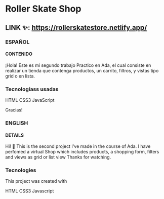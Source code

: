 # Roller Skate Shop
## LINK ✨: https://rollerskatestore.netlify.app/

### ESPAÑOL

#### CONTENIDO

¡Hola! Este es mi segundo trabajo Practico en Ada, el cual consiste en realizar un tienda que contenga productos, un carrito, filtros, y vistas tipo grid o en lista.


### Tecnologíass usadas
HTML
CSS3
JavaScript

Gracias!

### ENGLISH

#### DETAILS
Hi! 🎈 This is the second project I've made in the course of Ada. I have perfomed a virtual Shop which includes products, a shopping form, filters and views as grid or list view
Thanks for watching.

### Tecnologies
This project was created with

HTML
CSS3
Javascript